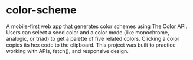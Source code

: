 # color-scheme
A mobile-first web app that generates color schemes using The Color API. Users can select a seed color and a color mode (like monochrome, analogic, or triad) to get a palette of five related colors. Clicking a color copies its hex code to the clipboard. This project was built to practice working with APIs, fetch(), and responsive design.
